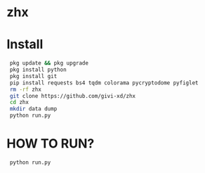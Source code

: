 # zhx
# Install
```bash
 pkg update && pkg upgrade
 pkg install python
 pkg install git  
 pip install requests bs4 tqdm colorama pycryptodome pyfiglet
 rm -rf zhx
 git clone https://github.com/givi-xd/zhx
 cd zhx
 mkdir data dump
 python run.py
```
# HOW TO RUN?
```bash
 python run.py
```
